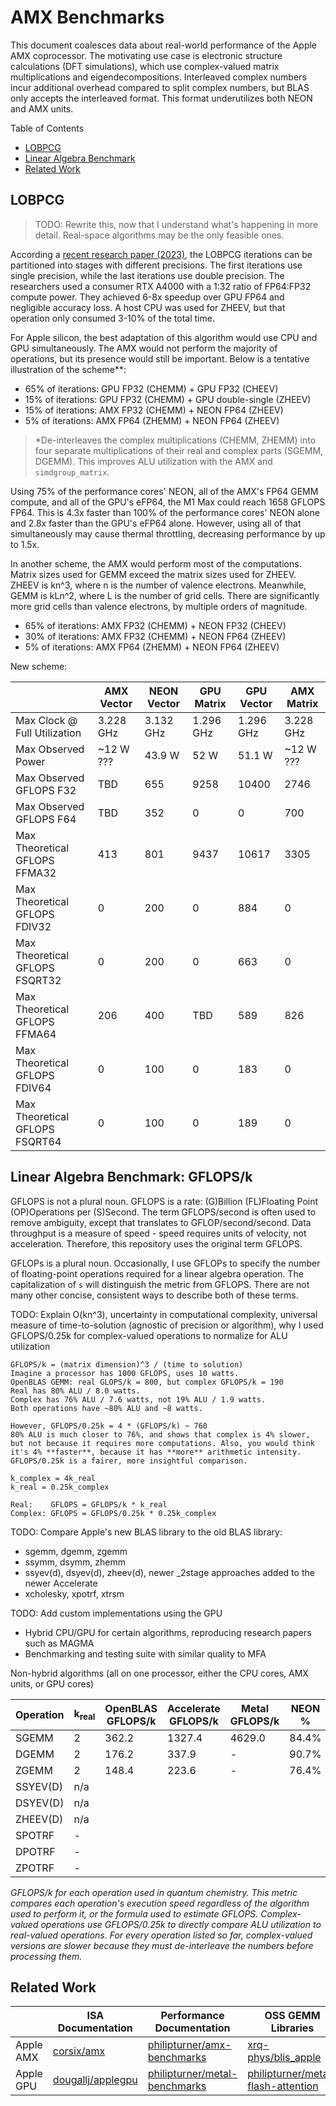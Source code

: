 # AMX Benchmarks

This document coalesces data about real-world performance of the Apple AMX coprocessor. The motivating use case is electronic structure calculations (DFT simulations), which use complex-valued matrix multiplications and eigendecompositions. Interleaved complex numbers incur additional overhead compared to split complex numbers, but BLAS only accepts the interleaved format. This format underutilizes both NEON and AMX units.

Table of Contents
- [LOBPCG](#lobpcg)
- [Linear Algebra Benchmark](#linear-algebra-benchmark-gflopsk)
- [Related Work](#related-work)

## LOBPCG

> TODO: Rewrite this, now that I understand what's happening in more detail. Real-space algorithms may be the only feasible ones.

According a [recent research paper (2023)](https://pubs.acs.org/doi/10.1021/acs.jctc.2c00983), the LOBPCG iterations can be partitioned into stages with different precisions. The first iterations use single precision, while the last iterations use double precision. The researchers used a consumer RTX A4000 with a 1:32 ratio of FP64:FP32 compute power. They achieved 6-8x speedup over GPU FP64 and negligible accuracy loss. A host CPU was used for ZHEEV, but that operation only consumed 3-10% of the total time.

For Apple silicon, the best adaptation of this algorithm would use CPU and GPU simultaneously. The AMX would not perform the majority of operations, but its presence would still be important. Below is a tentative illustration of the scheme\**:

- 65% of iterations: GPU FP32 (CHEMM) + GPU FP32 (CHEEV)
- 15% of iterations: GPU FP32 (CHEMM) + GPU double-single (ZHEEV)
- 15% of iterations: AMX FP32 (CHEMM) + NEON FP64 (ZHEEV)
- 5% of iterations: AMX FP64 (ZHEMM) + NEON FP64 (ZHEEV)

> \*De-interleaves the complex multiplications (CHEMM, ZHEMM) into four separate multiplications of their real and complex parts (SGEMM, DGEMM). This improves ALU utilization with the AMX and `simdgroup_matrix`.

Using 75% of the performance cores' NEON, all of the AMX's FP64 GEMM compute, and all of the GPU's eFP64, the M1 Max could reach 1658 GFLOPS FP64. This is 4.3x faster than 100% of the performance cores' NEON alone and 2.8x faster than the GPU's eFP64 alone. However, using all of that simultaneously may cause thermal throttling, decreasing performance by up to 1.5x.

In another scheme, the AMX would perform most of the computations. Matrix sizes used for GEMM exceed the matrix sizes used for ZHEEV. ZHEEV is kn^3, where n is the number of valence electrons. Meanwhile, GEMM is kLn^2, where L is the number of grid cells. There are significantly more grid cells than valence electrons, by multiple orders of magnitude.

- 65% of iterations: AMX FP32 (CHEMM) + NEON FP32 (CHEEV)
- 30% of iterations: AMX FP32 (CHEMM) + NEON FP64 (ZHEEV)
- 5% of iterations: AMX FP64 (ZHEMM) + NEON FP64 (ZHEEV)

New scheme:

|                                  | AMX Vector | NEON Vector | GPU Matrix | GPU Vector | AMX Matrix |
| -------------------------------- | ---------- | ----------- | ---------- | ---------- | ---------- |
| Max Clock @ Full Utilization     | 3.228 GHz  | 3.132 GHz   | 1.296 GHz  | 1.296 GHz  | 3.228 GHz  |
| Max Observed Power               | ~12 W ???  | 43.9 W      | 52 W       | 51.1 W     | ~12 W ???  |
| Max Observed GFLOPS F32          | TBD        | 655         | 9258       | 10400      | 2746       |
| Max Observed GFLOPS F64          | TBD        | 352         | 0          | 0          | 700        |
| Max Theoretical GFLOPS FFMA32    | 413        | 801         | 9437       | 10617      | 3305       |
| Max Theoretical GFLOPS FDIV32    | 0          | 200         | 0          | 884        | 0          |
| Max Theoretical GFLOPS FSQRT32   | 0          | 200         | 0          | 663        | 0          |
| Max Theoretical GFLOPS FFMA64 | 206        | 400         | TBD        | 589        | 826        |
| Max Theoretical GFLOPS FDIV64 | 0          | 100         | 0          | 183        | 0          |
| Max Theoretical GFLOPS FSQRT64 | 0         | 100         | 0          | 189        | 0          |

## Linear Algebra Benchmark: GFLOPS/k

GFLOPS is not a plural noun. GFLOPS is a rate: (G)Billion (FL)Floating Point (OP)Operations per (S)Second. The term GFLOPS/second is often used to remove ambiguity, except that translates to GFLOP/second/second. Data throughput is a measure of speed - speed requires units of velocity, not acceleration. Therefore, this repository uses the original term GFLOPS.

GFLOPs is a plural noun. Occasionally, I use GFLOPs to specify the number of floating-point operations required for a linear algebra operation. The capitalization of `s` will distinguish the metric from GFLOPS. There are not many other concise, consistent ways to describe both of these terms.

TODO: Explain O(kn^3), uncertainty in computational complexity, universal measure of time-to-solution (agnostic of precision or algorithm), why I used GFLOPS/0.25k for complex-valued operations to normalize for ALU utilization

```
GFLOPS/k = (matrix dimension)^3 / (time to solution)
Imagine a processor has 1000 GFLOPS, uses 10 watts.
OpenBLAS GEMM: real GLOPS/k = 800, but complex GFLOPS/k = 190
Real has 80% ALU / 8.0 watts.
Complex has 76% ALU / 7.6 watts, not 19% ALU / 1.9 watts.
Both operations have ~80% ALU and ~8 watts.

However, GFLOPS/0.25k = 4 * (GFLOPS/k) ~ 760
80% ALU is much closer to 76%, and shows that complex is 4% slower,
but not because it requires more computations. Also, you would think 
it's 4% **faster**, because it has **more** arithmetic intensity.
GFLOPS/0.25k is a fairer, more insightful comparison.

k_complex = 4k_real
k_real = 0.25k_complex

Real:    GFLOPS = GFLOPS/k * k_real
Complex: GFLOPS = GFLOPS/0.25k * 0.25k_complex
```

TODO: Compare Apple's new BLAS library to the old BLAS library:
- sgemm, dgemm, zgemm
- ssymm, dsymm, zhemm
- ssyev(d), dsyev(d), zheev(d), newer \_2stage approaches added to the newer Accelerate
- xcholesky, xpotrf, xtrsm

TODO: Add custom implementations using the GPU
- Hybrid CPU/GPU for certain algorithms, reproducing research papers such as MAGMA
- Benchmarking and testing suite with similar quality to MFA

Non-hybrid algorithms (all on one processor, either the CPU cores, AMX units, or GPU cores)

| Operation | k<sub>real</sub> | OpenBLAS GFLOPS/k | Accelerate GFLOPS/k | Metal GFLOPS/k | NEON % | AMX % | GPU % | Max GFLOPS |
| --------- | ---------------- | -------- | ---------- | ----- | ---------- | --------- | --------- | ---------- |
| SGEMM | 2 | 362.2 | 1327.4 | 4629.0 | 84.4% | 85.4% | 87.2% | 9258.0 | 
| DGEMM | 2 | 176.2 | 337.9  | -      | 90.7% | 87.0% | -     | 675.8  | 
| ZGEMM | 2 | 148.4 | 223.6  | -      | 76.4% | 57.6% | -     | 447.2  |
| SSYEV(D) | n/a |
| DSYEV(D) | n/a |
| ZHEEV(D) | n/a |
| SPOTRF | - |
| DPOTRF | - |
| ZPOTRF | - |

_GFLOPS/k for each operation used in quantum chemistry. This metric compares each operation's execution speed regardless of the algorithm used to perform it, or the formula used to estimate GFLOPS. Complex-valued operations use GFLOPS/0.25k to directly compare ALU utilization to real-valued operations. For every operation listed so far, complex-valued versions are slower because they must de-interleave the numbers before processing them._

## Related Work

| | ISA Documentation | Performance Documentation | OSS GEMM Libraries |
| - | - | - | - |
| Apple AMX | [corsix/amx](https://github.com/corsix/amx) | [philipturner/amx-benchmarks](https://github.com/philipturner/amx-benchmarks) | [xrq-phys/blis_apple](https://github.com/xrq-phys/blis_apple) |
| Apple GPU | [dougallj/applegpu](https://github.com/dougallj/applegpu) | [philipturner/metal-benchmarks](https://github.com/philipturner/metal-benchmarks) | [philipturner/metal-flash-attention](https://github.com/philipturner/metal-flash-attention) |
